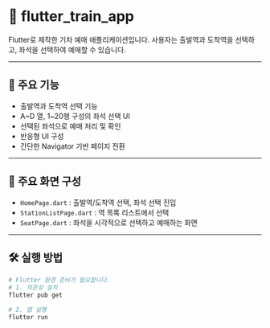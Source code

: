 # 🚄 flutter_train_app

Flutter로 제작한 기차 예매 애플리케이션입니다. 사용자는 출발역과 도착역을 선택하고, 좌석을 선택하여 예매할 수 있습니다.

---

## 📱 주요 기능

- 출발역과 도착역 선택 기능
- A~D 열, 1~20행 구성의 좌석 선택 UI
- 선택된 좌석으로 예매 처리 및 확인
- 반응형 UI 구성
- 간단한 Navigator 기반 페이지 전환

---

## 🧩 주요 화면 구성

- `HomePage.dart` : 출발역/도착역 선택, 좌석 선택 진입
- `StationListPage.dart` : 역 목록 리스트에서 선택
- `SeatPage.dart` : 좌석을 시각적으로 선택하고 예매하는 화면

---

## 🛠️ 실행 방법

```bash
# Flutter 환경 준비가 필요합니다.
# 1. 의존성 설치
flutter pub get

# 2. 앱 실행
flutter run
